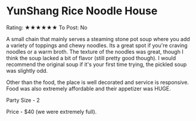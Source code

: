 # YunShang Rice Noodle House

Rating: ★★★★★★
To Post: No

A small chain that mainly serves a steaming stone pot soup where you add a variety of toppings and chewy noodles. Its a great spot if you're craving noodles or a warm broth. The texture of the noodles was great, though I think the soup lacked a bit of flavor (still pretty good though). I would recommend the original soup if it's your first time trying, the pickled soup was slightly odd.

Other than the food, the place is well decorated and service is responsive. Food was also extremely affordable and their appetizer was HUGE.

Party Size - 2

Price - $40 (we were extremely full).